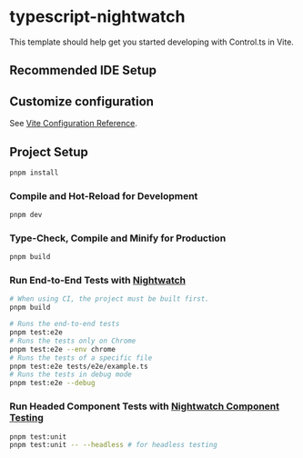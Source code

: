 # typescript-nightwatch

This template should help get you started developing with Control.ts in Vite.

## Recommended IDE Setup

## Customize configuration

See [Vite Configuration Reference](https://vitejs.dev/config/).

## Project Setup

```sh
pnpm install
```

### Compile and Hot-Reload for Development

```sh
pnpm dev
```

### Type-Check, Compile and Minify for Production

```sh
pnpm build
```

  ### Run End-to-End Tests with [Nightwatch](https://nightwatchjs.org/)

  ```sh
  # When using CI, the project must be built first.
  pnpm build

  # Runs the end-to-end tests
  pnpm test:e2e
  # Runs the tests only on Chrome
  pnpm test:e2e --env chrome
  # Runs the tests of a specific file
  pnpm test:e2e tests/e2e/example.ts
  # Runs the tests in debug mode
  pnpm test:e2e --debug
  ```
      
  ### Run Headed Component Tests with [Nightwatch Component Testing](https://nightwatchjs.org/guide/component-testing/introduction.html)

  ```sh
  pnpm test:unit
  pnpm test:unit -- --headless # for headless testing
  ```
  